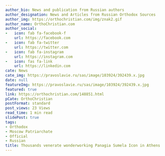 ```yaml
---
author_bio: News and publication from Russian authors
author_designation: News and Articles from Russian Orthodox Sources
author_img: https://orthochristian.com/img/znak2.gif
author_name: OrthoChristian.com
author_social:
-   icon: fab fa-facebook-f
    url: https://facebook.com
-   icon: fab fa-twitter
    url: https://twitter.com
-   icon: fab fa-instagram
    url: https://instagram.com
-   icon: fas fa-link
    url: https://linkedin.com
cate: News
cate_img: https://pravoslavie.ru/sas/image/103924/392439.x.jpg
date: null
featureImg: https://pravoslavie.ru/sas/image/103924/392439.x.jpg
featured: true
link: https://orthochristian.com/148851.html
pCate: OrthoChristian
postFormat: standard
post_views: 23 Views
read_time: 1 min read
slidePost: true
tags:
- Orthodox
- Moscow Patriarchate
- Official
- Russian
title: Thousands venerate wonderworking Panagia Sumela Icon in Athens
---
```

